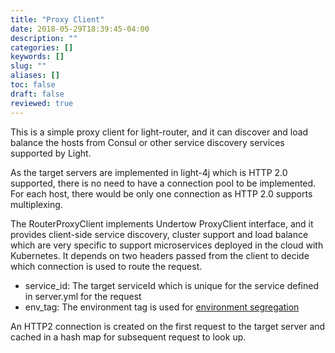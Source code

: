 ```yaml
---
title: "Proxy Client"
date: 2018-05-29T18:39:45-04:00
description: ""
categories: []
keywords: []
slug: ""
aliases: []
toc: false
draft: false
reviewed: true
---
```



This is a simple proxy client for light-router, and it can discover and load balance the hosts from Consul or other service discovery services supported by Light.

As the target servers are implemented in light-4j which is HTTP 2.0 supported, there is no need to have a connection pool to be implemented. For each host, there would be only one connection as HTTP 2.0 supports multiplexing.

The RouterProxyClient implements Undertow ProxyClient interface, and it provides client-side service discovery, cluster support and load balance which are very specific to support microservices deployed in the cloud with Kubernetes.  It depends on two headers passed from the client to decide which connection is used to route the request. 

* service_id: The target serviceId which is unique for the service defined in server.yml for the request
* env_tag: The environment tag is used for [environment segregation][] 

An HTTP2 connection is created on the first request to the target server and cached in a hash map for subsequent request to look up. 

[environment segregation]:  /design/env-segregation/



